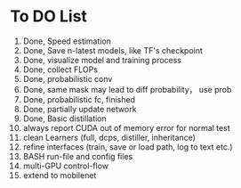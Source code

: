 # To DO List
1. Done, Speed estimation
2. Done, Save n-latest models, like TF's checkpoint
3. Done, visualize model and training process
4. Done, collect FLOPs
5. Done, probabilistic conv
6. Done, same mask may lead to diff probability， use prob
7. Done, probabilistic fc, finished
8. Done, partially update network
9. Done, Basic distillation
10. always report CUDA out of memory error for normal test
11. clean Learners (full, dcps, distiller, inheritance)
12. refine interfaces (train, save or load path, log to text etc.)
13. BASH run-file and config files
14. multi-GPU control-flow
15. extend to mobilenet